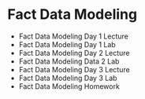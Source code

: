 # Fact Data Modeling

- Fact Data Modeling Day 1 Lecture
- Fact Data Modeling Day 1 Lab
- Fact Data Modeling Day 2 Lecture
- Fact Data Modeling Data 2 Lab
- Fact Data Modeling Day 3 Lecture
- Fact Data Modeling Day 3 Lab
- Fact Data Modeling Homework
